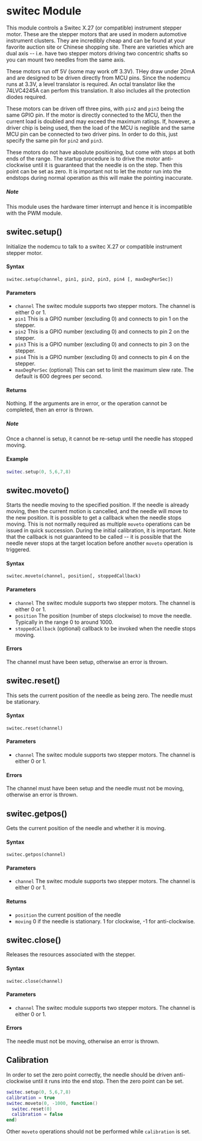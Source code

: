 # switec Module

This module controls a Switec X.27 (or compatible) instrument stepper motor. These are the 
stepper motors that are used in modern automotive instrument clusters. They are incredibly cheap
and can be found at your favorite auction site or Chinese shopping site. There are varieties
which are dual axis -- i.e. have two stepper motors driving two concentric shafts so you 
can mount two needles from the same axis.

These motors run off 5V (some may work off 3.3V). THey draw under 20mA and are designed to be
driven directly from MCU pins. Since the nodemcu runs at 3.3V, a level translator is required.
An octal translator like the 74LVC4245A can perfom this translation. It also includes all the
protection diodes required. 

These motors can be driven off three pins, with `pin2` and `pin3` being the same GPIO pin. 
If the motor is directly connected to the MCU, then the current load is doubled and may exceed
the maximum ratings. If, however, a driver chip is being used, then the load of the MCU is neglible
and the same MCU pin can be connected to two driver pins. In order to do this, just specify
the same pin for `pin2` and `pin3`.

These motors do not have absolute positioning, but come with stops at both ends of the range.
The startup procedure is to drive the motor anti-clockwise until it is guaranteed that the needle
is on the step. Then this point can be set as zero. It is important not to let the motor
run into the endstops during normal operation as this will make the pointing inaccurate.

##### Note

This module uses the hardware timer interrupt and hence it is incompatible with the PWM module.

## switec.setup()
Initialize the nodemcu to talk to a switec X.27 or compatible instrument stepper motor.

#### Syntax
`switec.setup(channel, pin1, pin2, pin3, pin4 [, maxDegPerSec])`

#### Parameters
- `channel` The switec module supports two stepper motors. The channel is either 0 or 1.
- `pin1` This is a GPIO number (excluding 0) and connects to pin 1 on the stepper.
- `pin2` This is a GPIO number (excluding 0) and connects to pin 2 on the stepper.
- `pin3` This is a GPIO number (excluding 0) and connects to pin 3 on the stepper.
- `pin4` This is a GPIO number (excluding 0) and connects to pin 4 on the stepper.
- `maxDegPerSec` (optional) This can set to limit the maximum slew rate. The default is 600 degrees per second.

#### Returns
Nothing. If the arguments are in error, or the operation cannot be completed, then an error is thrown.

##### Note

Once a channel is setup, it cannot be re-setup until the needle has stopped moving. 

#### Example
```lua
switec.setup(0, 5,6,7,8)
```

## switec.moveto()
Starts the needle moving to the specified position. If the needle is already moving, then the current
motion is cancelled, and the needle will move to the new position. It is possible to get a callback
when the needle stops moving. This is not normally required as multiple `moveto` operations can
be issued in quick succession. During the initial calibration, it is important. Note that the 
callback is not guaranteed to be called -- it is possible that the needle never stops at the
target location before another `moveto` operation is triggered.

#### Syntax
`switec.moveto(channel, position[, stoppedCallback)`

#### Parameters
- `channel` The switec module supports two stepper motors. The channel is either 0 or 1.
- `position` The position (number of steps clockwise) to move the needle. Typically in the range 0 to around 1000.
- `stoppedCallback` (optional) callback to be invoked when the needle stops moving.

#### Errors
The channel must have been setup, otherwise an error is thrown.

## switec.reset()
This sets the current position of the needle as being zero. The needle must be stationary.

#### Syntax
`switec.reset(channel)`

#### Parameters
- `channel` The switec module supports two stepper motors. The channel is either 0 or 1.

#### Errors
The channel must have been setup and the needle must not be moving, otherwise an error is thrown.

## switec.getpos()
Gets the current position of the needle and whether it is moving.

#### Syntax
`switec.getpos(channel)`

#### Parameters
- `channel` The switec module supports two stepper motors. The channel is either 0 or 1.

#### Returns
- `position` the current position of the needle
- `moving` 0 if the needle is stationary. 1 for clockwise, -1 for anti-clockwise.

## switec.close()
Releases the resources associated with the stepper.

#### Syntax
`switec.close(channel)`

#### Parameters
- `channel` The switec module supports two stepper motors. The channel is either 0 or 1.

#### Errors
The needle must not be moving, otherwise an error is thrown.

## Calibration
In order to set the zero point correctly, the needle should be driven anti-clockwise until
it runs into the end stop. Then the zero point can be set.

```lua
switec.setup(0, 5,6,7,8)
calibration = true
switec.moveto(0, -1000, function() 
  switec.reset(0)
  calibration = false
end)
```

Other `moveto` operations should not be performed while `calibration` is set.
